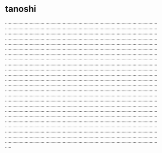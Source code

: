 # tanoshi

.....................................................................................................................................................................................................................................................................................................................................................................................................................................................................................................................................................................................................................................................................................................................................................................................................................................................................................................................................................................................................................................................................................................................................................................................................................................................................................................................................................................................................................................................................................................................................................................................................................................................................................................................................................................................................................................................................................................................................................................................................................................................................................................................................................................................................................................................................................................................................................................................................................................................................................................................................................................................................................................................................................................................................................................................................................................................................................................................................................................................................................................................................................................